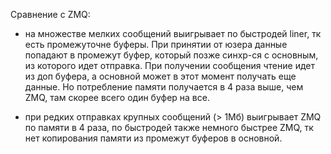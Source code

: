 Сравнение с ZMQ:
- на множестве мелких сообщений выигрывает по быстродей liner, тк есть промежуточне буферы.
При принятии от юзера данные попадают в промежут буфер, который позже синхр-ся с основным, из которого идет отправка.
При получении сообщения чтение идет из доп буфера, а основной может в этот момент получать еще данные.
Но потребление памяти получается в 4 раза выше, чем ZMQ, там скорее всего один буфер на все.

- при редких отправках крупных сообщений (> 1Мб) выигрывает ZMQ по памяти в 4 раза, по быстродей также немного быстрее ZMQ, тк нет копирования памяти из промежут буферов в основной. 